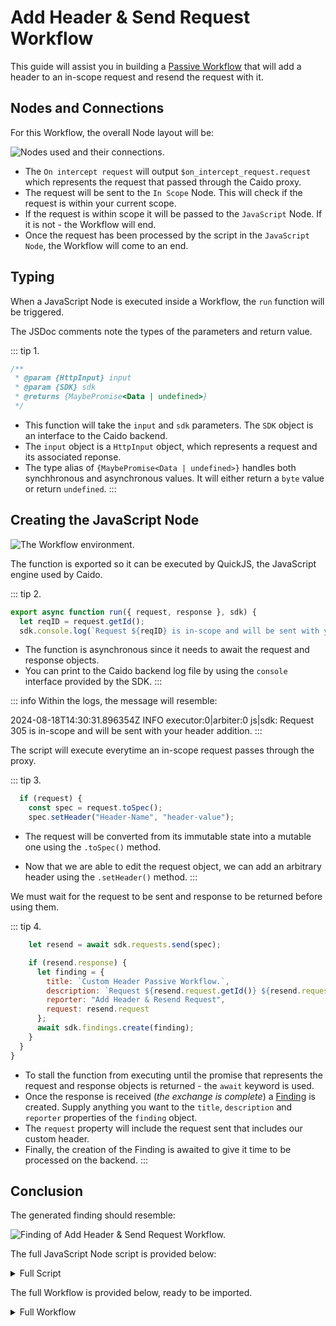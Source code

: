 # Add Header & Send Request Workflow

This guide will assist you in building a [Passive Workflow](/reference/workflows/passive.md) that will add a header to an in-scope request and resend the request with it.

## Nodes and Connections

For this Workflow, the overall Node layout will be:

<img alt="Nodes used and their connections." src="/_images/nodes_adding_header.png" center>

- The `On intercept request` will output `$on_intercept_request.request` which represents the request that passed through the Caido proxy.
- The request will be sent to the `In Scope` Node. This will check if the request is within your current scope.
- If the request is within scope it will be passed to the `JavaScript` Node. If it is not - the Workflow will end.
- Once the request has been processed by the script in the `JavaScript Node`, the Workflow will come to an end.

## Typing

When a JavaScript Node is executed inside a Workflow, the `run` function will be triggered.

The JSDoc comments note the types of the parameters and return value.

::: tip 1.

``` js
/**
 * @param {HttpInput} input
 * @param {SDK} sdk
 * @returns {MaybePromise<Data | undefined>}
 */
```

- This function will take the `input` and `sdk` parameters. The `SDK` object is an interface to the Caido backend.
- The `input` object is a `HttpInput` object, which represents a request and its associated reponse.
- The type alias of `{MaybePromise<Data | undefined>}` handles both synchhronous and asynchronous values. It will either return a `byte` value or return `undefined`.
:::

## Creating the JavaScript Node

<img alt="The Workflow environment." src="/_images/build.png" center/>

The function is exported so it can be executed by QuickJS, the JavaScript engine used by Caido.

::: tip 2.

``` js
export async function run({ request, response }, sdk) {
  let reqID = request.getId();
  sdk.console.log(`Request ${reqID} is in-scope and will be sent with your header addition.`);
```

- The function is asynchronous since it needs to await the request and response objects.
- You can print to the Caido backend log file by using the `console` interface provided by the SDK.
:::

::: info
Within the logs, the message will resemble:

2024-08-18T14:30:31.896354Z  INFO executor:0|arbiter:0 js|sdk: Request 305 is in-scope and will be sent with your header addition.
:::

The script will execute everytime an in-scope request passes through the proxy.

::: tip 3.

``` js
  if (request) {
    const spec = request.toSpec();
    spec.setHeader("Header-Name", "header-value");
```

- The request will be converted from its immutable state into a mutable one using the `.toSpec()` method.

- Now that we are able to edit the request object, we can add an arbitrary header using the `.setHeader()` method.
:::

We must wait for the request to be sent and response to be returned before using them.

::: tip 4.

``` js
    let resend = await sdk.requests.send(spec);

    if (resend.response) {
      let finding = {
        title: `Custom Header Passive Workflow.`,
        description: `Request ${resend.request.getId()} ${resend.request.getMethod()} ${resend.request.getPath()} to ${resend.request.getHost()} was resent with custom header.`,
        reporter: "Add Header & Resend Request",
        request: resend.request
      };
      await sdk.findings.create(finding);
    }
  }
}
```

- To stall the function from executing until the promise that represents the request and response objects is returned - the `await` keyword is used.
- Once the response is received (_the exchange is complete_) a [Finding](/reference/features/logging/findings.md) is created. Supply anything you want to the `title`, `description` and `reporter` properties of the `finding` object.
- The `request` property will include the request sent that includes our custom header.
- Finally, the creation of the Finding is awaited to give it time to be processed on the backend.
:::

## Conclusion

The generated finding should resemble:

<img alt="Finding of Add Header & Send Request Workflow." src="/_images/finding_adding_header.png" center/>

The full JavaScript Node script is provided below:

<details>
<summary>Full Script</summary>

``` js
/**
 * @param {HttpInput} input
 * @param {SDK} sdk
 * @returns {MaybePromise<Data | undefined>}
 */
export async function run({ request, response }, sdk) {
  let reqID = request.getId();
  sdk.console.log(`Request ${reqID} is in-scope and will be sent with your header addition.`);

  if (request) {  
    const spec = request.toSpec();
    spec.setHeader("Header-Name", "header-value");

    let resend = await sdk.requests.send(spec);
   
    if (resend.response) {
      let finding = {
        title: `Custom Header Passive Workflow.`,
        description: `Request ${resend.request.getId()} ${resend.request.getMethod()} ${resend.request.getPath()} to ${resend.request.getHost()} was resent with custom header.`,
        reporter: "Add Header & Resend Request",
        request: resend.request
      };
      await sdk.findings.create(finding);
    }
  }
}
```

</details>

The full Workflow is provided below, ready to be imported.

<details>
<summary>Full Workflow</summary>

``` json
{
  "description": "",
  "edition": 2,
  "graph": {
    "edges": [
      {
        "source": {
          "exec_alias": "exec",
          "node_id": 2
        },
        "target": {
          "exec_alias": "exec",
          "node_id": 1
        }
      },
      {
        "source": {
          "exec_alias": "exec",
          "node_id": 0
        },
        "target": {
          "exec_alias": "exec",
          "node_id": 3
        }
      },
      {
        "source": {
          "exec_alias": "false",
          "node_id": 3
        },
        "target": {
          "exec_alias": "exec",
          "node_id": 4
        }
      },
      {
        "source": {
          "exec_alias": "true",
          "node_id": 3
        },
        "target": {
          "exec_alias": "exec",
          "node_id": 2
        }
      }
    ],
    "nodes": [
      {
        "alias": "on_intercept_request",
        "definition_id": "caido/on-intercept-request",
        "display": {
          "x": 0,
          "y": -180
        },
        "id": 0,
        "inputs": [],
        "name": "On intercept request",
        "version": "0.1.0"
      },
      {
        "alias": "passive_end",
        "definition_id": "caido/passive-end",
        "display": {
          "x": 0,
          "y": 300
        },
        "id": 1,
        "inputs": [],
        "name": "Passive End",
        "version": "0.1.0"
      },
      {
        "alias": "javascript",
        "definition_id": "caido/http-code-js",
        "display": {
          "x": 0,
          "y": 110
        },
        "id": 2,
        "inputs": [
          {
            "alias": "request",
            "value": {
              "data": "$on_intercept_request.request",
              "kind": "ref"
            }
          },
          {
            "alias": "code",
            "value": {
              "data": "/**\n * @param {HttpInput} input\n * @param {SDK} sdk\n * @returns {MaybePromise<Data | undefined>}\n */\nexport async function run({ request, response }, sdk) {\n  let reqID = request.getId();\n  sdk.console.log(`Request ${reqID} is in-scope and will be sent with your header addition.`);\n\n  if (request) {  \n    const spec = request.toSpec();\n    spec.setHeader(\"Header-Name\", \"header-value\");\n\n    let resend = await sdk.requests.send(spec);\n   \n    if (resend.response) {\n      let finding = {\n        title: `Custom Header Passive Workflow.`,\n        description: `Request ${resend.request.getId()} ${resend.request.getMethod()} ${resend.request.getPath()} to ${resend.request.getHost()} was resent with custom header.`,\n        reporter: \"Add Header & Resend Request\",\n        request: resend.request\n      };\n      await sdk.findings.create(finding);\n    }\n  }\n}\n",
              "kind": "string"
            }
          }
        ],
        "name": "Javascript",
        "version": "0.1.0"
      },
      {
        "alias": "in_scope",
        "definition_id": "caido/in-scope",
        "display": {
          "x": 0,
          "y": -20
        },
        "id": 3,
        "inputs": [
          {
            "alias": "request",
            "value": {
              "data": "$on_intercept_request.request",
              "kind": "ref"
            }
          }
        ],
        "name": "In Scope",
        "version": "0.1.0"
      },
      {
        "alias": "passive_end_1",
        "definition_id": "caido/passive-end",
        "display": {
          "x": 200,
          "y": 110
        },
        "id": 4,
        "inputs": [],
        "name": "Passive End 1",
        "version": "0.1.0"
      }
    ]
  },
  "id": "73b8b470-8892-4e9c-ab9b-cdc3d13f3f57",
  "kind": "passive",
  "name": "Add Header & Resend Request"
}
```

</details>
